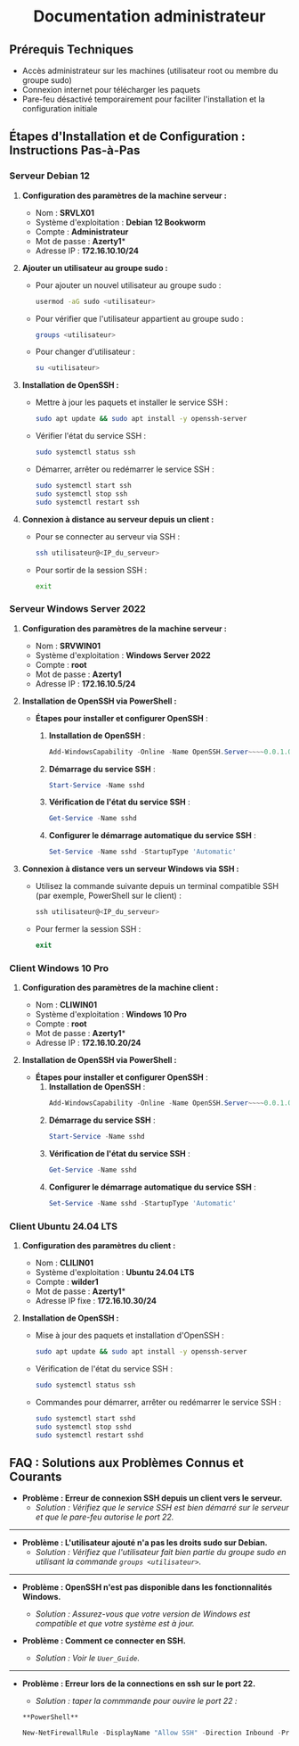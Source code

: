 <div align="center"><H1> Documentation administrateur </H1></div>

## Prérequis Techniques

- Accès administrateur sur les machines (utilisateur root ou membre du groupe sudo)
- Connexion internet pour télécharger les paquets
- Pare-feu désactivé temporairement pour faciliter l'installation et la configuration initiale

## Étapes d'Installation et de Configuration : Instructions Pas-à-Pas

### Serveur Debian 12

1. **Configuration des paramètres de la machine serveur :**
   - Nom : **SRVLX01**
   - Système d'exploitation : **Debian 12 Bookworm**
   - Compte : **Administrateur**
   - Mot de passe : **Azerty1***
   - Adresse IP : **172.16.10.10/24**

2. **Ajouter un utilisateur au groupe sudo :**
   - Pour ajouter un nouvel utilisateur au groupe sudo :
     ```bash
     usermod -aG sudo <utilisateur>
     ```
   - Pour vérifier que l'utilisateur appartient au groupe sudo :
     ```bash
     groups <utilisateur>
     ```
   - Pour changer d'utilisateur :
     ```bash
     su <utilisateur>
     ```

3. **Installation de OpenSSH :**
   - Mettre à jour les paquets et installer le service SSH :
     ```bash
     sudo apt update && sudo apt install -y openssh-server
     ```
   - Vérifier l'état du service SSH :
     ```bash
     sudo systemctl status ssh
     ```
   - Démarrer, arrêter ou redémarrer le service SSH :
     ```bash
     sudo systemctl start ssh
     sudo systemctl stop ssh
     sudo systemctl restart ssh
     ```

4. **Connexion à distance au serveur depuis un client :**
   - Pour se connecter au serveur via SSH :
     ```bash
     ssh utilisateur@<IP_du_serveur>
     ```
   - Pour sortir de la session SSH :
     ```bash
     exit
     ```

### Serveur Windows Server 2022

1. **Configuration des paramètres de la machine serveur :**
   - Nom : **SRVWIN01**
   - Système d'exploitation : **Windows Server 2022**
   - Compte : **root**
   - Mot de passe : **Azerty1**
   - Adresse IP : **172.16.10.5/24**

2. **Installation de OpenSSH via PowerShell :**
   - **Étapes pour installer et configurer OpenSSH** :
   
     1. **Installation de OpenSSH** :
        ```powershell
        Add-WindowsCapability -Online -Name OpenSSH.Server~~~~0.0.1.0
        ```
     2. **Démarrage du service SSH** :
        ```powershell
        Start-Service -Name sshd
        ```
     3. **Vérification de l'état du service SSH** :
        ```powershell
        Get-Service -Name sshd
        ```
     4. **Configurer le démarrage automatique du service SSH** :
        ```powershell
        Set-Service -Name sshd -StartupType 'Automatic'
        ```

3. **Connexion à distance vers un serveur Windows via SSH :**
   - Utilisez la commande suivante depuis un terminal compatible SSH (par exemple, PowerShell sur le client) :
     ```powershell
     ssh utilisateur@<IP_du_serveur>
     ```
   - Pour fermer la session SSH :
     ```powershell
     exit
     ```

### Client Windows 10 Pro

1. **Configuration des paramètres de la machine client :**
   - Nom : **CLIWIN01**
   - Système d'exploitation : **Windows 10 Pro**
   - Compte : **root**
   - Mot de passe : **Azerty1***
   - Adresse IP : **172.16.10.20/24**

2. **Installation de OpenSSH via PowerShell :**
   - **Étapes pour installer et configurer OpenSSH** :
     1. **Installation de OpenSSH** :
        ```powershell
        Add-WindowsCapability -Online -Name OpenSSH.Server~~~~0.0.1.0
        ```
     2. **Démarrage du service SSH** :
        ```powershell
        Start-Service -Name sshd
        ```
     3. **Vérification de l'état du service SSH** :
        ```powershell
        Get-Service -Name sshd
        ```
     4. **Configurer le démarrage automatique du service SSH** :
        ```powershell
        Set-Service -Name sshd -StartupType 'Automatic'
        ```

### Client Ubuntu 24.04 LTS

1. **Configuration des paramètres du client :**
   - Nom : **CLILIN01**
   - Système d'exploitation : **Ubuntu 24.04 LTS**
   - Compte : **wilder1**
   - Mot de passe : **Azerty1***
   - Adresse IP fixe : **172.16.10.30/24**

2. **Installation de OpenSSH :**
   - Mise à jour des paquets et installation d'OpenSSH :
     ```bash
     sudo apt update && sudo apt install -y openssh-server
     ```
   - Vérification de l'état du service SSH :
     ```bash
     sudo systemctl status ssh
     ```
   - Commandes pour démarrer, arrêter ou redémarrer le service SSH :
     ```bash
     sudo systemctl start sshd
     sudo systemctl stop sshd
     sudo systemctl restart sshd
     ```

## FAQ : Solutions aux Problèmes Connus et Courants

- **Problème : Erreur de connexion SSH depuis un client vers le serveur.** 
  - _Solution : Vérifiez que le service SSH est bien démarré sur le serveur et que le pare-feu autorise le port 22._

----

- **Problème : L'utilisateur ajouté n'a pas les droits sudo sur Debian.**
  - _Solution : Vérifiez que l'utilisateur fait bien partie du groupe sudo en utilisant la commande `groups <utilisateur>`._

----

- **Problème : OpenSSH n'est pas disponible dans les fonctionnalités Windows.**
  - _Solution : Assurez-vous que votre version de Windows est compatible et que votre système est à jour._

- **Problème : Comment ce connecter en SSH.**
  - _Solution : Voir le `Uuer_Guide`._

---- 

- **Problème :  Erreur lors de la connections en ssh sur le port 22.**
  - _Solution :  taper la commmande pour ouvire le port 22 :_ 

   `**PowerShell**`
  ```powershell
  New-NetFirewallRule -DisplayName "Allow SSH" -Direction Inbound -Protocol TCP -LocalPort 22 -Action Allow
  ```   
